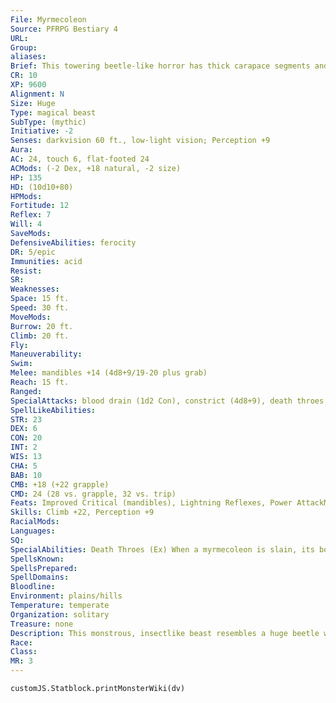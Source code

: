 ```yaml
---
File: Myrmecoleon
Source: PFRPG Bestiary 4
URL: 
Group: 
aliases: 
Brief: This towering beetle-like horror has thick carapace segments and massive mandibles that leak sizzling acid.
CR: 10
XP: 9600
Alignment: N
Size: Huge
Type: magical beast
SubType: (mythic)
Initiative: -2
Senses: darkvision 60 ft., low-light vision; Perception +9
Aura: 
AC: 24, touch 6, flat-footed 24
ACMods: (-2 Dex, +18 natural, -2 size)
HP: 135
HD: (10d10+80)
HPMods: 
Fortitude: 12
Reflex: 7
Will: 4
SaveMods: 
DefensiveAbilities: ferocity
DR: 5/epic
Immunities: acid
Resist: 
SR: 
Weaknesses: 
Space: 15 ft.
Speed: 30 ft.
MoveMods: 
Burrow: 20 ft.
Climb: 20 ft.
Fly: 
Maneuverability: 
Swim: 
Melee: mandibles +14 (4d8+9/19-20 plus grab)
Reach: 15 ft.
Ranged: 
SpecialAttacks: blood drain (1d2 Con), constrict (4d8+9), death throes, mythic power (3/day, surge +1d6), scalding spray, trample (2d8+9, DC 21)
SpellLikeAbilities: 
STR: 23
DEX: 6
CON: 20
INT: 2
WIS: 13
CHA: 5
BAB: 10
CMB: +18 (+22 grapple)
CMD: 24 (28 vs. grapple, 32 vs. trip)
Feats: Improved Critical (mandibles), Lightning Reflexes, Power AttackM, Shatter Defenses, Weapon FocusM (mandibles)
Skills: Climb +22, Perception +9
RacialMods: 
Languages: 
SQ: 
SpecialAbilities: Death Throes (Ex) When a myrmecoleon is slain, its body explodes, releasing the acids that churn within it. All creatures within a 20-foot-radius burst take 4d8 acid damage (Reflex DC 20 half). The save DC is Constitution-based.  Scalding Spray (Ex) Once every 1d4 rounds, a myrmecoleon can eject a 60-foot cone of acidic chemicals from its mouth. Creatures caught in the blast take 8d6 points of acid damage and are blinded for 10 minutes (Reflex DC 20 half damage and negates blindness). Following the initial blast, the chemicals vaporize into a thick and noxious cloud 20 feet high with a 40-foot radius. Within the cloud, all sight is obscured beyond 5 feet. Furthermore, any living creature within the area of effect must succeed at a DC 20 Fortitude save or become nauseated for as long as it remains in the cloud and for 1d4+1 rounds after it leaves the cloud. Any creature that succeeds at its save but remains in the cloud must continue to save each round on the myrmecoleon's turn. This is a poison effect. The save DCs for this ability are Constitution-based.
SpellsKnown: 
SpellsPrepared: 
SpellDomains: 
Bloodline: 
Environment: plains/hills
Temperature: temperate
Organization: solitary
Treasure: none
Description: This monstrous, insectlike beast resembles a huge beetle with gleaming black armored plates. Around its head and neck the chitin forms a great mane of jagged spikes. Its insides swirl with acidic juices. Myrmecoleons live in remote areas where they claim large territories of wilderness as their hunting grounds. They're often drawn to far-f lung ancient ruins and sites of mythic power, and sometimes act as guardians of such places. This has led some sages to theorize that some myrmecoleons aren't born but are spontaneously created by sites thrumming with mythic power. These creatures only rarely interact with others of their kind-and these interactions usually end in brutal and destructive death matches. Myrmecoleons are cannibals and readily eat those they defeat. When fighting, these insects put on great displays to intimidate rivals or other threats. Myrmecoleons are known to roll in the corpses of their prey, impaling the bodies upon their carapaces and leaving them there to rot. Why they perform this gruesome act remains unknown. Those who have studied the creature to understand its r u d ime nt a r y i nt e l l i g enc e hypothesi ze that it might be some sort of a display to showcase its strength to others of its kind, or even be one part of an elaborate mating ritual.
Race: 
Class: 
MR: 3
---
```

```dataviewjs
customJS.Statblock.printMonsterWiki(dv)
```
